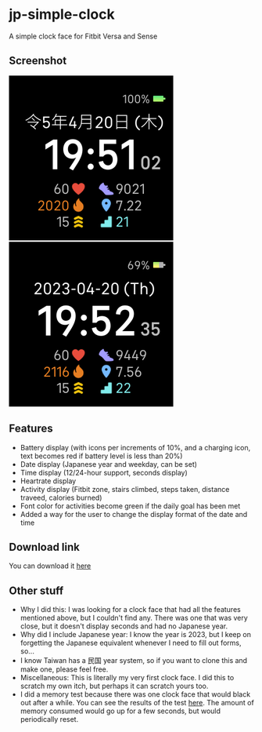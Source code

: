 # jp-simple-clock
A simple clock face for Fitbit Versa and Sense

## Screenshot
![A screenshot of the clock face showing a non-100% battery, and 24-hour time display](https://raw.githubusercontent.com/kieferyap/jp-simple-clock/master/screenshots/02.png)
![A screenshot of the clock face showing a 100% battery level, and a 12-hour time display](https://raw.githubusercontent.com/kieferyap/jp-simple-clock/master/screenshots/01.png)

## Features
- Battery display (with icons per increments of 10%, and a charging icon, text becomes red if battery level is less than 20%)
- Date display (Japanese year and weekday, can be set)
- Time display (12/24-hour support, seconds display)
- Heartrate display
- Activity display (Fitbit zone, stairs climbed, steps taken, distance traveed, calories burned)
- Font color for activities become green if the daily goal has been met
- Added a way for the user to change the display format of the date and time

## Download link
You can download it [here](https://gallery.fitbit.com/ja-jp/details/421deffc-8d63-47a6-9ceb-54af6881b8de)

## Other stuff
- Why I did this: I was looking for a clock face that had all the features mentioned above, but I couldn't find any. There was one that was very close, but it doesn't display seconds and had no Japanese year.
- Why did I include Japanese year: I know the year is 2023, but I keep on forgetting the Japanese equivalent whenever I need to fill out forms, so...
- I know Taiwan has a 民国 year system, so if you want to clone this and make one, please feel free.
- Miscellaneous: This is literally my very first clock face. I did this to scratch my own itch, but perhaps it can scratch yours too.
- I did a memory test because there was one clock face that would black out after a while. You can see the results of the test [here](https://raw.githubusercontent.com/kieferyap/jp-simple-clock/master/resources/memory-test.txt). The amount of memory consumed would go up for a few seconds, but would periodically reset.